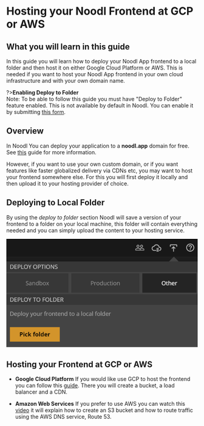 # Hosting your Noodl Frontend at GCP or AWS

## What you will learn in this guide
In this guide you will learn how to deploy your Noodl App frontend to a local folder and then host it on either Google Cloud Platform or AWS. This is needed if you want to host your Noodl App frontend in your own cloud infrastructure and with your own domain name.

?>**Enabling Deploy to Folder**<br/>Note: To be able to follow this guide you must have "Deploy to Folder" feature enabled. This is not available by default in Noodl. You can enable it by submitting [this form](https://www.noodl.net/deploy-to-folder).

## Overview

In Noodl You can deploy your application to a **noodl.app** domain for free. See [this](deploy-noodl-dot-app.md) guide for more information.

However, if you want to use your own custom domain, or if you want features like faster globalized delivery via CDNs etc, you may want to host your frontend somewhere else. For this you will first deploy it locally and then upload it to your hosting provider of choice.

## Deploying to Local Folder
By using the *deploy to folder* section Noodl will save a version of your frontend to a folder on your local machine, this folder will contain everything needed and you can simply upload the content to your hosting service.

<div class="ndl-image-with-background l">

![](noodl-deploy-to-folder.png)

</div>

## Hosting your Frontend at GCP or AWS

* **Google Cloud Platform** If you would like use GCP to host the frontend you can follow this [guide](https://cloud.google.com/storage/docs/hosting-static-website). There you will create a bucket, a load balancer and a CDN.

* **Amazon Web Services** If you prefer to use AWS you can watch this [video](https://www.youtube.com/watch?v=BpFKnPae1oY&ab_channel=AmazonWebServices) it will explain how to create an S3 bucket and how to route traffic using the AWS DNS service, Route 53.
